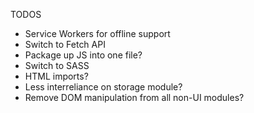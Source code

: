 TODOS

* Service Workers for offline support
* Switch to Fetch API
* Package up JS into one file?
* Switch to SASS
* HTML imports?
* Less interreliance on storage module?
* Remove DOM manipulation from all non-UI modules?
